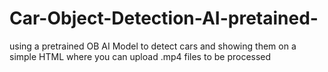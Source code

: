 # Car-Object-Detection-AI-pretained-
using a pretrained OB AI Model to detect cars and showing them on a simple HTML where you can upload .mp4 files to be processed
